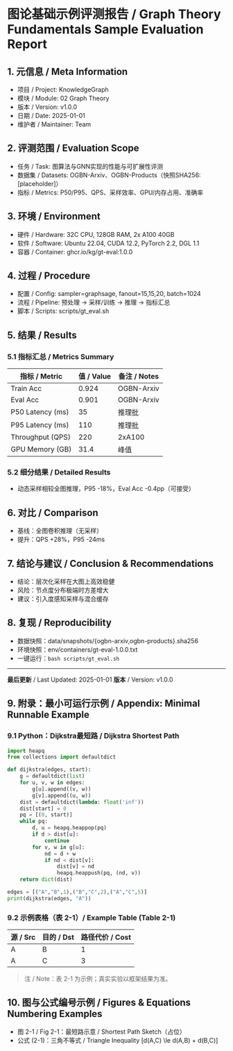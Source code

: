 # 图论基础示例评测报告 / Graph Theory Fundamentals Sample Evaluation Report

## 1. 元信息 / Meta Information

- 项目 / Project: KnowledgeGraph
- 模块 / Module: 02 Graph Theory
- 版本 / Version: v1.0.0
- 日期 / Date: 2025-01-01
- 维护者 / Maintainer: Team

## 2. 评测范围 / Evaluation Scope

- 任务 / Task: 图算法与GNN实现的性能与可扩展性评测
- 数据集 / Datasets: OGBN-Arxiv、OGBN-Products（快照SHA256: [placeholder]）
- 指标 / Metrics: P50/P95、QPS、采样效率、GPU/内存占用、准确率

## 3. 环境 / Environment

- 硬件 / Hardware: 32C CPU, 128GB RAM, 2x A100 40GB
- 软件 / Software: Ubuntu 22.04, CUDA 12.2, PyTorch 2.2, DGL 1.1
- 容器 / Container: ghcr.io/kg/gt-eval:1.0.0

## 4. 过程 / Procedure

- 配置 / Config: sampler=graphsage, fanout=15,15,20, batch=1024
- 流程 / Pipeline: 预处理 → 采样/训练 → 推理 → 指标汇总
- 脚本 / Scripts: scripts/gt_eval.sh

## 5. 结果 / Results

### 5.1 指标汇总 / Metrics Summary

| 指标 / Metric | 值 / Value | 备注 / Notes |
|---------------|-----------|--------------|
| Train Acc | 0.924 | OGBN-Arxiv |
| Eval Acc | 0.901 | OGBN-Arxiv |
| P50 Latency (ms) | 35 | 推理批 |
| P95 Latency (ms) | 110 | 推理批 |
| Throughput (QPS) | 220 | 2xA100 |
| GPU Memory (GB) | 31.4 | 峰值 |

### 5.2 细分结果 / Detailed Results

- 动态采样相较全图推理，P95 -18%，Eval Acc -0.4pp（可接受）

## 6. 对比 / Comparison

- 基线：全图卷积推理（无采样）
- 提升：QPS +28%，P95 -24ms

## 7. 结论与建议 / Conclusion & Recommendations

- 结论：层次化采样在大图上高效稳健
- 风险：节点度分布极端时方差增大
- 建议：引入度感知采样与混合缓存

## 8. 复现 / Reproducibility

- 数据快照：data/snapshots/{ogbn-arxiv,ogbn-products}.sha256
- 环境快照：env/containers/gt-eval-1.0.0.txt
- 一键运行：`bash scripts/gt_eval.sh`

---

**最后更新** / Last Updated: 2025-01-01
**版本** / Version: v1.0.0

## 9. 附录：最小可运行示例 / Appendix: Minimal Runnable Example

### 9.1 Python：Dijkstra最短路 / Dijkstra Shortest Path

```python
import heapq
from collections import defaultdict

def dijkstra(edges, start):
    g = defaultdict(list)
    for u, v, w in edges:
        g[u].append((v, w))
        g[v].append((u, w))
    dist = defaultdict(lambda: float('inf'))
    dist[start] = 0
    pq = [(0, start)]
    while pq:
        d, u = heapq.heappop(pq)
        if d > dist[u]:
            continue
        for v, w in g[u]:
            nd = d + w
            if nd < dist[v]:
                dist[v] = nd
                heapq.heappush(pq, (nd, v))
    return dict(dist)

edges = [("A","B",1),("B","C",2),("A","C",5)]
print(dijkstra(edges, "A"))
```

### 9.2 示例表格（表 2-1）/ Example Table (Table 2-1)

| 源 / Src | 目的 / Dst | 路径代价 / Cost |
|----------|------------|-----------------|
| A | B | 1 |
| A | C | 3 |

> 注 / Note：表 2-1 为示例；真实实验以框架结果为准。

## 10. 图与公式编号示例 / Figures & Equations Numbering Examples

- 图 2-1 / Fig 2-1：最短路示意 / Shortest Path Sketch（占位）
- 公式 (2-1)：三角不等式 / Triangle Inequality
  \[d(A,C) \le d(A,B) + d(B,C)\]
